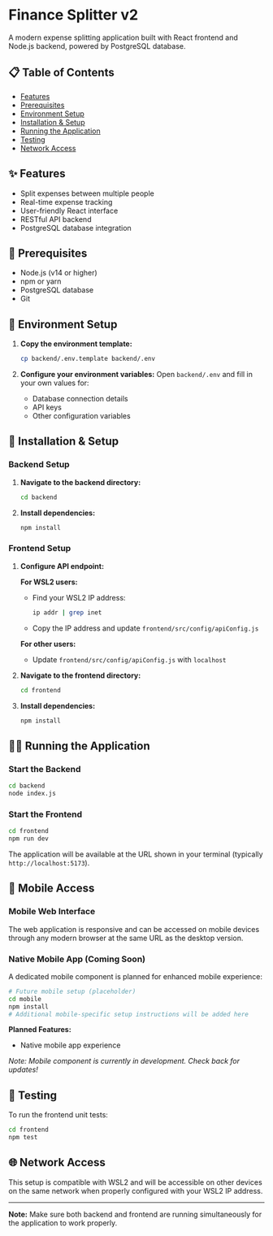 # Finance Splitter v2

A modern expense splitting application built with React frontend and Node.js backend, powered by PostgreSQL database.

## 📋 Table of Contents

- [Features](#features)
- [Prerequisites](#prerequisites)
- [Environment Setup](#environment-setup)
- [Installation & Setup](#installation--setup)
- [Running the Application](#running-the-application)
- [Testing](#testing)
- [Network Access](#network-access)

## ✨ Features

- Split expenses between multiple people
- Real-time expense tracking
- User-friendly React interface
- RESTful API backend
- PostgreSQL database integration

## 🔧 Prerequisites

- Node.js (v14 or higher)
- npm or yarn
- PostgreSQL database
- Git

## 🔐 Environment Setup

1. **Copy the environment template:**

   ```bash
   cp backend/.env.template backend/.env
   ```

2. **Configure your environment variables:**
   Open `backend/.env` and fill in your own values for:
   - Database connection details
   - API keys
   - Other configuration variables

## 🚀 Installation & Setup

### Backend Setup

1. **Navigate to the backend directory:**

   ```bash
   cd backend
   ```

2. **Install dependencies:**
   ```bash
   npm install
   ```

### Frontend Setup

1. **Configure API endpoint:**

   **For WSL2 users:**

   - Find your WSL2 IP address:
     ```bash
     ip addr | grep inet
     ```
   - Copy the IP address and update `frontend/src/config/apiConfig.js`

   **For other users:**

   - Update `frontend/src/config/apiConfig.js` with `localhost`

2. **Navigate to the frontend directory:**

   ```bash
   cd frontend
   ```

3. **Install dependencies:**
   ```bash
   npm install
   ```

## 🏃‍♂️ Running the Application

### Start the Backend

```bash
cd backend
node index.js
```

### Start the Frontend

```bash
cd frontend
npm run dev
```

The application will be available at the URL shown in your terminal (typically `http://localhost:5173`).

## 📱 Mobile Access

### Mobile Web Interface

The web application is responsive and can be accessed on mobile devices through any modern browser at the same URL as the desktop version.

### Native Mobile App (Coming Soon)

A dedicated mobile component is planned for enhanced mobile experience:

```bash
# Future mobile setup (placeholder)
cd mobile
npm install
# Additional mobile-specific setup instructions will be added here
```

**Planned Features:**

- Native mobile app experience

_Note: Mobile component is currently in development. Check back for updates!_

## 🧪 Testing

To run the frontend unit tests:

```bash
cd frontend
npm test
```

## 🌐 Network Access

This setup is compatible with WSL2 and will be accessible on other devices on the same network when properly configured with your WSL2 IP address.

---

**Note:** Make sure both backend and frontend are running simultaneously for the application to work properly.
